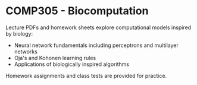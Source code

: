 # COMP305 - Biocomputation

Lecture PDFs and homework sheets explore computational models inspired by biology:

- Neural network fundamentals including perceptrons and multilayer networks
- Oja's and Kohonen learning rules
- Applications of biologically inspired algorithms

Homework assignments and class tests are provided for practice.
